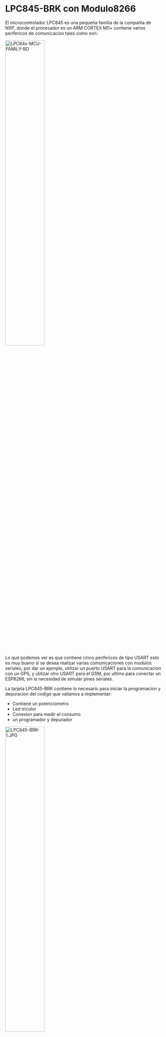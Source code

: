 # LPC845-BRK con Modulo8266

El microcontrolador LPC845 es una pequeña familia de la compañia de NXP, donde el procesador es un ARM CORTEX M0+ contiene varios perifericos de comunicacion tales como son:

<a href="https://www.nxp.com/assets/images/en/block-diagrams"><img src="https://www.nxp.com/assets/images/en/block-diagrams/LPC84x-MCU-FAMILY-BD.jpg" alt="LPC84x-MCU-FAMILY-BD" border="0" width="50%" height="50%"></a>

Lo que podemos ver es que contiene cinco perifericos de tipo USART esto es muy bueno si se desea realizar varias comunicaciones con modulos seriales, por dar un ejemplo, utilizar un puerto USART para la comunicacion con un GPS, y utilizar otro USART para el GSM, por ultimo para conectar un ESP8266, sin la necesidad de simular pines seriales.

La tarjeta LPC845-BRK contiene lo necesario para iniciar la programacion y depuracion del codigo que vallamos a implementar:

* Contiene un potenciometro
* Led tricolor
* Conexion para medir el consumo
* un programador y depurador

<a href="https://www.nxp.com/assets/images/en/dev-board-image"><img src="https://www.nxp.com/assets/images/en/dev-board-image/LPC845-BRK-1.JPG" alt="LPC845-BRK-1.JPG" border="0" width="50%" height="50%"></a>
<a href="https://www.nxp.com/assets/images/en/block-diagrams"><img src="https://www.nxp.com/assets/images/en/block-diagrams/LPC845-BRK-BD2.png" alt="LPC845-BRK-BD2.png.JPG" border="0" width="50%" height="50%"></a>

## ESP8266

<a href="https://upload.wikimedia.org/wikipedia/commons/8/84"><img src="https://upload.wikimedia.org/wikipedia/commons/8/84/ESP-01.jpg" alt="ESP-01.jpg" border="0" width="50%" height="50%"></a>

Este modulo contiene un stack completo de TCP/IP y UDP, donde nos permitiriá realizar servidores WEB, la imagen de arriba contiene solamente 8 pines de los cuales son los siguientes:

<a href="https://circuits4you.com/wp-content/uploads/2016/12/ESP-01-Pin-Out.png"><img src="https://circuits4you.com/wp-content/uploads/2016/12/ESP-01-Pin-Out.png" alt="ESP-01-Pin-Out.png" border="0"></a>

El GPIO0 nos permite entrar en modo de actualizar el firmware del cual para ello se requiere que el pin este bajo (0 volts) cuando se realize un reset de poder o por el PIN de RESET.
En nuestro caso vamos a utilizarlo para realizar un servidor web, donde la comunicacion sera por serial hacia el microcontrolador LPC845, para intercambiar informacion utilizaremos los comandos AT, del cual podemos encontrar informacion en la pagina oficial de ESPRESSIF.

https://www.espressif.com/sites/default/files/documentation/4a-esp8266_at_instruction_set_en.pdf

Los comandos de Inicializacion que se utiliza en el codigo principal del LPC845 son los siguientes:

* AT+RST\r\n : Nos permite reiniciar el esp8266 sin necesidad de utilizar el pin fisico.
* AT+ATE0\r\n : Elimina el eco de cada mensaje enviado
* AT\r\n : Validamos que no tenga ECO y tambien que el sistema esta funcionando
* AT+CWMODE_CUR=1\r\n : Pondemos en modo estacion para realizar la conexion a un router de WIFI.
* AT+CWJAP_CUR="SSID","PWD"\r\n : Nos conectamos a la red WIFI que tenemos de nuestro codigo.
* AT+CIPSTATUS\r\n : Preguntamos si ya tenemos IP del router asignados al dispositivo
* AT+CIPMUX=1\r\n : Multiples Conexiones
* AT+CIPSERVER=1,80\r\n : Iniciamos el servidor web (HTTP) en el puerto 80
* AT+CIPSTO=30\r\n : Si el cliente se conecta solamente estara disponible por 30 segundos la conexion

<!DOCTYPE html> <html> <head> <title>ESP8266 WebServer</title> </head> <center><h2>Tutorial Simple para controlar una salida</h2></center> <form>LED0: <button name=\"LED\" value=\"ON0\" type=\"submit\">LED ON</button> <button name=\"LED\" value=\"OFF0\" type=\"submit\">LED OFF</button><br><br> </form> </html>

